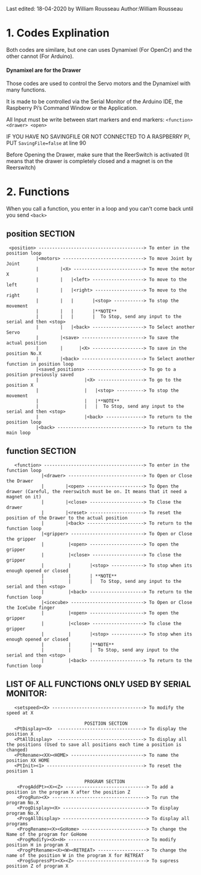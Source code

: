 Last edited: 18-04-2020 by William Rousseau
 Author:William Rousseau

# 1. Codes Explination
Both codes are similare, but one can uses Dynamixel (For OpenCr) and the other cannot (For Arduino).
#### Dynamixel are for the Drawer
Those codes are used to control the Servo motors and the Dynamixel with many functions. 

It is made to be controlled via the Serial Monitor of the Arduino IDE, the Raspberry Pi’s Command Window or the Application.

All Input must be write between start markers and end markers: ```<function> <drawer> <open>```
  
IF YOU HAVE NO SAVINGFILE OR NOT CONNECTED TO A RASPBERRY PI, PUT ```SavingFile=false``` at line 90

Before Opening the Drawer, make sure that the ReerSwitch is activated (It means that the drawer is completely closed and a magnet is on the Reerswitch)

# 2. Functions
When you call a function, you enter in a loop and you can't come back until you send ```<back>```
## position SECTION
 ```
  <position> ---------------------------------------> To enter in the position loop 
            |<motors> ------------------------------> To move Joint by Joint   
            |        |<X> --------------------------> To move the motor X
            |        |   |<left> -------------------> To move to the left
            |        |   |<right> ------------------> To move to the right
            |        |   |       |<stop> -----------> To stop the movement
            |        |   |       |**NOTE**
            |        |   |       |  To Stop, send any input to the serial and then <stop>
            |        |   |<back> -------------------> To Select another Servo
            |        |<save> -----------------------> To save the actual position
            |        |      |<X> -------------------> To save in the position No.X
            |        |<back> -----------------------> To Select another function in position loop   
            |<saved_positions> ---------------------> To go to a position previously saved
            |                 |<X> -----------------> To go to the position X
            |                 |   |<stop> ----------> To stop the movement
            |                 |   |**NOTE**
            |                 |   |  To Stop, send any input to the serial and then <stop>
            |                 |<back> --------------> To return to the position loop         
            |<back> --------------------------------> To return to the main loop
   ```                              
 ## function SECTION  
 ```
    <function> -------------------------------------> To enter in the function loop
              |<drawer> ----------------------------> To Open or Close the Drawer 
              |        |<open> ---------------------> To Open the drawer (Careful, the reerswitch must be on. It means that it need a magnet on it)
              |        |<close> --------------------> To Close the drawer
              |        |<reset> --------------------> To reset the position of the Drawer to the actual position
              |        |<back> ---------------------> To return to the function loop
              |<gripper> ---------------------------> To Open or Close the gripper
              |         |<open> --------------------> To open the gripper
              |         |<close> -------------------> To close the gripper
              |         |       |<stop> ------------> To stop when its enough opened or closed
              |         |       | **NOTE**
              |         |       |   To Stop, send any input to the serial and then <stop>
              |         |<back> --------------------> To return to the function loop
              |<icecube> ---------------------------> To Open or Close the IceCube finger
              |         |<open> --------------------> To open the gripper
              |         |<close> -------------------> To close the gripper
              |         |       |<stop> ------------> To stop when its enough opened or closed
              |         |       |**NOTE**
              |         |       |  To Stop, send any input to the serial and then <stop>
              |         |<back> --------------------> To return to the function loop                             
   ```                                             
                                               
 ## LIST OF ALL FUNCTIONS ONLY USED BY SERIAL MONITOR:                                              
 ```                                            
    <setspeed><X> ----------------------------------> To modify the speed at X
                        
                              POSITION SECTION
    <PtDisplay><X>  --------------------------------> To display the position X
    <PtAllDisplay>  --------------------------------> To display all the positions (Used to save all positions each time a position is changed)
    <PtRename><XX><HOME> ---------------------------> To name the position XX HOME 
    <PtInit><1> ------------------------------------> To reset the position 1
                         
                              PROGRAM SECTION
     <ProgAddPt><X><Z> ------------------------------> To add a position in the program X after the position Z 
     <ProgRun><X> -----------------------------------> To run the program No.X 
     <ProgDisplay><X> -------------------------------> To display program No.X 
     <ProgAllDisplay> -------------------------------> To display all programs
     <ProgRename><X><GoHome> ------------------------> To change the Name of the program for GoHome
     <ProgModify><X><H> -----------------------------> To modify position H in program X
     <ProgPtRename><X><W><RETREAT> ------------------> To change the name of the position W in the program X for RETREAT
     <ProgSupressPt><X><Z> --------------------------> To supress position Z of program X 
   
 ```
